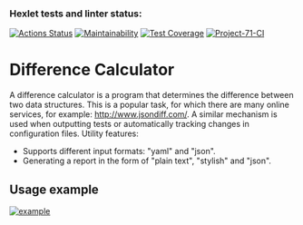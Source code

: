### Hexlet tests and linter status:
[![Actions Status](https://github.com/Roman3455/java-project-71/actions/workflows/hexlet-check.yml/badge.svg)](https://github.com/Roman3455/java-project-71/actions)
[![Maintainability](https://api.codeclimate.com/v1/badges/df5e38025b34fdae46d1/maintainability)](https://codeclimate.com/github/Roman3455/java-project-71/maintainability)
[![Test Coverage](https://api.codeclimate.com/v1/badges/df5e38025b34fdae46d1/test_coverage)](https://codeclimate.com/github/Roman3455/java-project-71/test_coverage)
[![Project-71-CI](https://github.com/Roman3455/java-project-71/actions/workflows/main.yml/badge.svg)](https://github.com/Roman3455/java-project-71/actions/workflows/main.yml)

# Difference Calculator
A difference calculator is a program that determines the difference between two data structures. This is a popular task, for which there are many online services, for example: http://www.jsondiff.com/. A similar mechanism is used when outputting tests or automatically tracking changes in configuration files.
Utility features:
- Supports different input formats: "yaml" and "json".
- Generating a report in the form of "plain text", "stylish" and "json".

## Usage example
[![example](https://asciinema.org/a/YP0vgtPs6v8oYbhjVKVK7RRCZ.svg)](https://asciinema.org/a/YP0vgtPs6v8oYbhjVKVK7RRCZ?autoplay=1)
